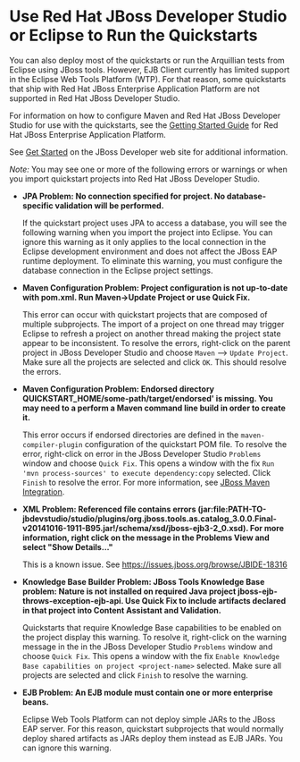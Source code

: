 Use Red Hat JBoss Developer Studio or Eclipse to Run the Quickstarts
============================================================

You can also deploy most of the quickstarts or run the Arquillian tests from Eclipse using JBoss tools. However, EJB Client currently has limited support in the Eclipse Web Tools Platform (WTP). For that reason, some quickstarts that ship with Red Hat JBoss Enterprise Application Platform are not supported in Red Hat JBoss Developer Studio.

For information on how to configure Maven and Red Hat JBoss Developer Studio for use with the quickstarts, see the [Getting Started Guide](https://access.redhat.com/site/documentation/en-US/JBoss_Enterprise_Application_Platform/6.3/html-single/Getting_Started_Guide/index.html "Getting Started Guide") for Red Hat JBoss Enterprise Application Platform. 

See [Get Started](http://www.jboss.org/get-started/ "Get Started") on the JBoss Developer web site for additional information.

_Note:_ You may see one or more of the following errors or warnings or when you import quickstart projects into Red Hat JBoss Developer Studio.

* **JPA Problem: No connection specified for project. No database-specific validation will be performed.**

    If the quickstart project uses JPA to access a database, you will see the following warning when you import the project into Eclipse. You can ignore this warning as it only applies to the local connection in the Eclipse development environment and does not affect the JBoss EAP runtime deployment. To eliminate this warning, you must configure the database connection in the Eclipse project settings.

* **Maven Configuration Problem: Project configuration is not up-to-date with pom.xml. Run Maven->Update Project or use Quick Fix.**

    This error can occur with quickstart projects that are composed of multiple subprojects. The import of a project on one thread may trigger Eclipse to refresh a project on another thread making the project state appear to be inconsistent. To resolve the errors, right-click on the parent project in JBoss Developer Studio and choose `Maven` --> `Update Project`. Make sure all the projects are selected and click `OK`. This should resolve the errors.

* **Maven Configuration Problem: Endorsed directory QUICKSTART_HOME/some-path/target/endorsed' is missing. You may need to a perform a Maven command line build in order to create it.**
   
    This error occurs if endorsed directories are defined in the `maven-compiler-plugin` configuration of the quickstart POM file. To resolve the error, right-click on error in the JBoss Developer Studio `Problems` window and choose `Quick Fix`. This opens a window with the fix `Run 'mvn process-sources' to execute dependency:copy` selected. Click `Finish` to resolve the error. For more information, see [JBoss Maven Integration](http://docs.jboss.org/tools/whatsnew/maven/maven-news-3.3.0.CR1.html).
    
* **XML Problem: Referenced file contains errors (jar:file:PATH-TO-jbdevstudio/studio/plugins/org.jboss.tools.as.catalog_3.0.0.Final-v20141016-1911-B95.jar!/schema/xsd/jboss-ejb3-2_0.xsd).  For more information, right click on the message in the Problems View and select "Show Details..."**

    This is a known issue. See https://issues.jboss.org/browse/JBIDE-18316
 
* **Knowledge Base Builder Problem: JBoss Tools Knowledge Base problem: Nature is not installed on required Java project jboss-ejb-throws-exception-ejb-api. Use Quick Fix to include artifacts declared in that project into Content Assistant and Validation.**
 
     Quickstarts that require Knowledge Base capabilities to be enabled on the project display this warning. To resolve it, right-click on the warning message in the in the JBoss Developer Studio `Problems` window and choose `Quick Fix`. This opens a window with the fix `Enable Knowledge Base capabilities on project <project-name>` selected. Make sure all projects are selected and click `Finish` to resolve the warning.

* **EJB Problem: An EJB module must contain one or more enterprise beans.** 
 
     Eclipse Web Tools Platform can not deploy simple JARs to the JBoss EAP server. For this reason, quickstart subprojects that would normally deploy shared artifacts as JARs deploy them instead as EJB JARs. You can ignore this warning.
     

